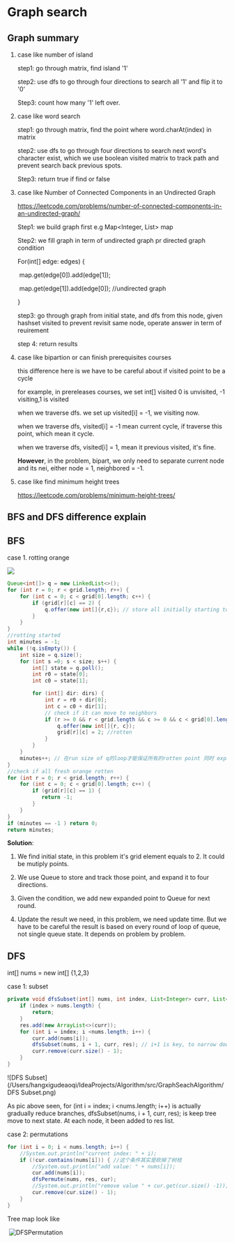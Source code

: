 # Graph search



## Graph summary 

1. case like number of island 

   step1: go through matrix, find island '1'

   step2: use dfs to go through four directions to search all '1' and flip it to '0'

   Step3: count how many '1' left over. 

2. case like word search

   step1: go through matrix, find the point where word.charAt(index) in matrix

   step2: use dfs to go through four directions to search next word's character exist, which we use boolean visited matrix to track path and prevent search back previous spots. 

   Step3: return true if find or false

3. case like  Number of Connected Components in an Undirected Graph

   https://leetcode.com/problems/number-of-connected-components-in-an-undirected-graph/

   Step1: we build graph first e.g Map<Integer, List<Integer>> map

   Step2: we fill graph in term of undirected graph pr directed graph condition

   For(int[] edge: edges) {

   ​	map.get(edge[0]).add(edge[1]);

   ​	map.get(edge[1]).add(edge[0]); //undirected graph

   }

   step3: go through graph from initial state, and dfs from this node, given hashset visited to prevent revisit same node, operate answer in term of reuirement

   step 4: return results

4. case like bipartion or can finish prerequisites courses

   this difference here is we have to be careful about if visited point to be a cycle

   for example, in prereleases courses, we set int[] visited 0 is unvisited, -1 visiting,1 is visited

   when we traverse dfs. we set up visited[i] = -1, we visiting now.

   when we traverse dfs, visited[i] = -1 mean current cycle, if traverse this point, which mean it cycle. 

   when we traverse dfs, visited[i] = 1, mean it previous visited, it's fine. 

   **However**, in the problem, bipart, we only need to separate current node and its nei, either node = 1, neighbored = -1. 

   

5. case like find minimum height trees

   https://leetcode.com/problems/minimum-height-trees/





## BFS and DFS difference explain 

## BFS

case 1. rotting orange 

![](orange.png)

```java
Queue<int[]> q = new LinkedList<>();
for (int r = 0; r < grid.length; r++) {
    for (int c = 0; c < grid[0].length; c++) {
        if (grid[r][c] == 2) {
            q.offer(new int[]{r,c}); // store all initially starting to rotten point
        }
    }
}
//rotting started
int minutes = -1;
while (!q.isEmpty()) {
    int size = q.size();
    for (int s =0; s < size; s++) {
        int[] state = q.poll();
        int r0 = state[0];
        int c0 = state[1];

        for (int[] dir: dirs) {
            int r = r0 + dir[0];
            int c = c0 + dir[1];
            // check if it can move to neighbors
            if (r >= 0 && r < grid.length && c >= 0 && c < grid[0].length && grid[r][c] == 1) {
                q.offer(new int[]{r, c});
                grid[r][c] = 2; //rotten
            }
        }
    }
    minutes++; // 在run size of q的loop才能保证所有的rotten point 同时 expand 周围， 然后才能加时间
}
//check if all fresh orange rotten
for (int r = 0; r < grid.length; r++) {
    for (int c = 0; c < grid[0].length; c++) {
        if (grid[r][c] == 1) {
           return -1;
        }
    }
}
if (minutes == -1 ) return 0;
return minutes;
```

**Solution**:

1. We find initial state, in this problem it's grid element equals to 2. It could be mutiply points. 

2. We use Queue to store and track those point, and expand it to four directions. 
3. Given the condition, we add new expanded point to Queue for next round. 
4. Update the result we need, in this problem, we need update time. But we have to be careful the result is based on every round of loop of queue, not single queue state. It depends on problem by problem. 

## DFS

int[] nums = new int[] {1,2,3}

case 1: subset

```java
private void dfsSubset(int[] nums, int index, List<Integer> curr, List<List<Integer>> res) {
    if (index > nums.length) {
        return;
    }
    res.add(new ArrayList<>(curr));
    for (int i = index; i <nums.length; i++) {
        curr.add(nums[i]);
        dfsSubset(nums, i + 1, curr, res); // i+1 is key, to narrow down next element of nums[i]
        curr.remove(curr.size() - 1);
    }
}
```

![DFS Subset](/Users/hangxigudeaoqi/IdeaProjects/Algorithm/src/GraphSeachAlgorithm/DFS Subset.png)

As pic above seen, for (int i = index; i <nums.length; i++) is actually gradually reduce branches, dfsSubset(nums, i + 1, curr, res); is keep tree move to next state. At each node, it been added to res list. 



case 2: permutations 

```java
for (int i = 0; i < nums.length; i++) {
    //System.out.println("current index: " + i);
    if (!cur.contains(nums[i])) { //这个条件其实是砍掉了树枝
        //System.out.println("add value: " + nums[i]);
        cur.add(nums[i]);
        dfsPermute(nums, res, cur);
        //System.out.println("remove value " + cur.get(cur.size() -1));
        cur.remove(cur.size() - 1);
    }
}
```

Tree map look like 

​						![DFSPermutation](/Users/hangxigudeaoqi/IdeaProjects/Algorithm/src/GraphSeachAlgorithm/DFSPermutation.png)

